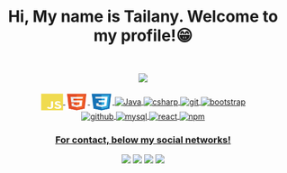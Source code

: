  <h1 align="center">Hi, My name is Tailany. Welcome to my profile!😁</h1> 
 <p align="center">
    <img src="https://github.com/user-attachments/assets/041ac286-9b9a-440f-93d8-9fd56f533d2a" alt=""/>
</p>

 <div align="center">
   <a href="https://github.com/Tailany24">
   <img height="180em" src="https://github-readme-stats.vercel.app/api/top-langs/?username=Tailany24&layout=compact&langs_count=6&theme=onedark"/>
</div>

<div align="center" style="display: inline_block"><br>
  <img align="center" alt="Js" height="30" width="40" src="https://raw.githubusercontent.com/devicons/devicon/master/icons/javascript/javascript-plain.svg">
  <img align="center" alt="HTML" height="30" width="40" src="https://raw.githubusercontent.com/devicons/devicon/master/icons/html5/html5-original.svg">
  <img align="center" alt="CSS" height="30" width="40" src="https://raw.githubusercontent.com/devicons/devicon/master/icons/css3/css3-original.svg">
  <img align="center" alt="Java" height="40" width="40" src="https://cdn.jsdelivr.net/gh/devicons/devicon/icons/java/java-original-wordmark.svg" />
  <img align="center" alt="csharp" height="40" width="40" src="https://cdn.jsdelivr.net/gh/devicons/devicon@latest/icons/csharp/csharp-original.svg" />
  <img align="center" alt="git" height="40" width="40" src="https://cdn.jsdelivr.net/gh/devicons/devicon@latest/icons/git/git-plain-wordmark.svg" />
  <img align="center" alt="bootstrap" height="40" width="40" src="https://cdn.jsdelivr.net/gh/devicons/devicon@latest/icons/bootstrap/bootstrap-original.svg" />

</div>
<div align="center" style="display: inline_block">
	 <img align="center" alt="github" height="40" width="40" src="https://cdn.jsdelivr.net/gh/devicons/devicon@latest/icons/github/github-original-wordmark.svg" />
	 <img align="center" alt="mysql" height="40" width="40" src="https://cdn.jsdelivr.net/gh/devicons/devicon@latest/icons/mysql/mysql-original-wordmark.svg" />
	 <img align="center" alt="react" height="40" width="40" src="https://cdn.jsdelivr.net/gh/devicons/devicon@latest/icons/react/react-original-wordmark.svg" />
	 <img align="center" alt="npm" height="40" width="40" src="https://cdn.jsdelivr.net/gh/devicons/devicon@latest/icons/npm/npm-original-wordmark.svg"/>
</div>
 

 
<h3 align="center"> For contact, below my social networks!</h3>
 
<div align="center"> 
  <a href="https://www.youtube.com/channel/UCvOrorrMhyeBEoyJtG_0SXg" target="_blank"><img src="https://img.shields.io/badge/YouTube-FF0000?style=for-the-badge&logo=youtube&logoColor=white" target="_blank"></a>
  <a href="https://instagram.com/tailany.leite6/" target="_blank"><img src="https://img.shields.io/badge/-Instagram-%23E4405F?style=for-the-badge&logo=instagram&logoColor=white" target="_blank"></a>
  <a href = "mailto:tailany.leite@gmail.com"><img src="https://img.shields.io/badge/-Gmail-%23333?style=for-the-badge&logo=gmail&logoColor=white" target="_blank"></a>
  <a href="https://www.linkedin.com/in/tailany" target="_blank"><img src="https://img.shields.io/badge/-LinkedIn-%230077B5?style=for-the-badge&logo=linkedin&logoColor=white" target="_blank"></a>
</div>

	

